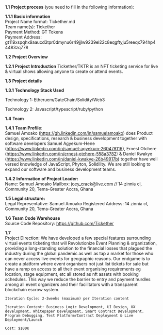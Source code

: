 **1.1** **Project process** (you need to fill in the following information):  

**1.1.1** **Basic information**  
 	Project Name format: Tickether.md  
 	Team name(s): Tickether  
	Payment Method: GT Tokens  
	Payment Address: gt119xspqhx9aaucd3tpr0dmynu6r49jjlw9239el22c8eqgftyju5reeqx794hp44483zq778  
	
**1.2** **Project Overview**  

**1.2.1** **Project Introduction**
Tickether/TKTR is an NFT ticketing service for live & virtual shows allowing anyone to create or attend events.


**1.3** **Project details**  

**1.3.1** **Technology Stack Used**  

Technology 1: Etheruem/GateChain/Solidity/Web3

Technology 2: Javascript/typescript/ruby/python 

 **1.4** **Team**  
 
 **1.4.1** **Team Profile:**  
 Samuel Amoako (https://gh.linkedin.com/in/samuelamoako) does Product design, specifications, research & business development together with software developers Samuel Agyekum-Hene (https://www.linkedin.com/in/samuel-agyekum-260478116), Ernest Otchere (https://www.linkedin.com/in/ernest-otchere-558a3782) & Daniel Kwakye (https://www.linkedin.com/in/daniel-kwakye-26b49917b) together have well versed knowledge of JavaScript, Phyton, Solidility. We are still looking to expand our software and business development teams.

 
**1.4.2** **Information of Project Leader:**  
Name: Samuel Amoako
Mailbox: joey_crack@live.com // 14 zinnia cl, Community 20, Tema-Greater Accra, Ghana

**1.5**   **Legal structure:**  
Legal Representative: Samuel Amoako
Registered Address: 14 zinnia cl, Community 20, Tema-Greater Accra, Ghana 

**1.6** **Team Code Warehouse**  
Source Code Repository: https://github.com/Tickether

**1.7**  
	Project Direction: We have developed a few special features surrounding virtual events ticketing that will Revolutionize Event Planning & organization, providing a long-standing solution to the financial losses that plagued the industry during the global pandemic as well as tap a market for those who can never access live events for geographic reasons. Our endgame is to create a platform where event organisers not just list tickets for sale but have a ramp on access to all their event organising requirements eg location, stage equipment, etc all stored as nft assets with booking schedules. This way we reduce the barrier to entry and payment hurdles among all event organizers and their facilitators with a transparent blockchain escrow system. 

	Iteration Cycle: 2-3weeks (maximum) per Iteration content

	Iteration Content: Business Logic Development, UI Design, UX development, Whitepaper Development, Smart Contract Development, Program Debugging, Test Platform/Contract Deployment & Live Deployment/Launch

	Cost: $100K  